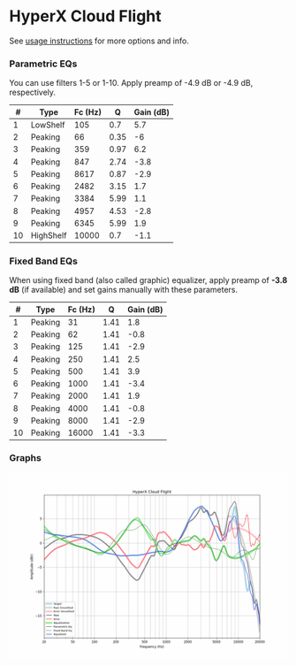 # HyperX Cloud Flight
See [usage instructions](https://github.com/jaakkopasanen/AutoEq#usage) for more options and info.

### Parametric EQs
You can use filters 1-5 or 1-10. Apply preamp of -4.9 dB or -4.9 dB, respectively.

|   # | Type      |   Fc (Hz) |    Q |   Gain (dB) |
|-----|-----------|-----------|------|-------------|
|   1 | LowShelf  |       105 | 0.7  |         5.7 |
|   2 | Peaking   |        66 | 0.35 |        -6   |
|   3 | Peaking   |       359 | 0.97 |         6.2 |
|   4 | Peaking   |       847 | 2.74 |        -3.8 |
|   5 | Peaking   |      8617 | 0.87 |        -2.9 |
|   6 | Peaking   |      2482 | 3.15 |         1.7 |
|   7 | Peaking   |      3384 | 5.99 |         1.1 |
|   8 | Peaking   |      4957 | 4.53 |        -2.8 |
|   9 | Peaking   |      6345 | 5.99 |         1.9 |
|  10 | HighShelf |     10000 | 0.7  |        -1.1 |

### Fixed Band EQs
When using fixed band (also called graphic) equalizer, apply preamp of **-3.8 dB** (if available) and set gains manually with these parameters.

|   # | Type    |   Fc (Hz) |    Q |   Gain (dB) |
|-----|---------|-----------|------|-------------|
|   1 | Peaking |        31 | 1.41 |         1.8 |
|   2 | Peaking |        62 | 1.41 |        -0.8 |
|   3 | Peaking |       125 | 1.41 |        -2.9 |
|   4 | Peaking |       250 | 1.41 |         2.5 |
|   5 | Peaking |       500 | 1.41 |         3.9 |
|   6 | Peaking |      1000 | 1.41 |        -3.4 |
|   7 | Peaking |      2000 | 1.41 |         1.9 |
|   8 | Peaking |      4000 | 1.41 |        -0.8 |
|   9 | Peaking |      8000 | 1.41 |        -2.9 |
|  10 | Peaking |     16000 | 1.41 |        -3.3 |

### Graphs
![](./HyperX%20Cloud%20Flight.png)
